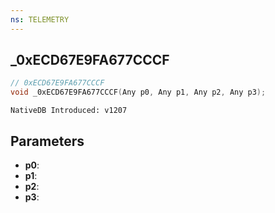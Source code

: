 ```yaml
---
ns: TELEMETRY
---
```

## _0xECD67E9FA677CCCF

```c
// 0xECD67E9FA677CCCF
void _0xECD67E9FA677CCCF(Any p0, Any p1, Any p2, Any p3);
```

```
NativeDB Introduced: v1207
```

## Parameters
* **p0**:
* **p1**:
* **p2**:
* **p3**:
